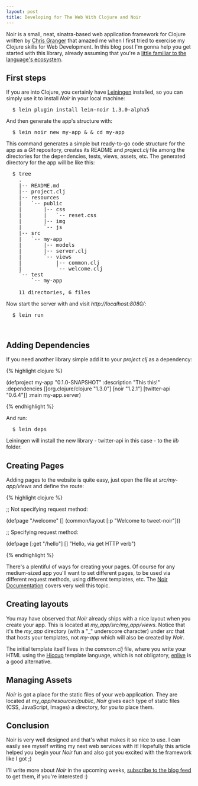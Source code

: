 ```yaml
---
layout: post
title: Developing for The Web With Clojure and Noir
---
```


<span class="drops">N</span>oir is a small, neat, sinatra-based web application framework for Clojure written by [Chris Granger] that amazed me when I first tried to exercise my Clojure skills for Web Development. In this blog post I'm gonna help you get started with this library, already assuming that you're a [little familiar to the language's ecosystem].

First steps
-----------

If you are into Clojure, you certainly have [Leiningen] installed, so you can simply use it to install _Noir_ in your local machine:

<pre class="terminal">
  $ lein plugin install lein-noir 1.3.0-alpha5
</pre>

And then generate the app's structure with:

<pre class="terminal">
  $ lein noir new my-app &amp; &amp; cd my-app 
</pre>

This command generates a simple but ready-to-go code structure for the app as a _Git_ repository, creates its README and _project.clj_ file among the directories for the dependencies, tests, views, assets, etc. The generated directory for the app will be like this:

<pre class="terminal">
  $ tree
    .
    |-- README.md
    |-- project.clj
    |-- resources
    |   `-- public
    |       |-- css
    |       |   `-- reset.css
    |       |-- img
    |       `-- js
    |-- src
    |   `-- my-app
    |       |-- models
    |       |-- server.clj
    |       `-- views
    |           |-- common.clj
    |           `-- welcome.clj
    `-- test
        `-- my-app

    11 directories, 6 files
</pre>

Now start the server with and visit _http://localhost:8080/_:

<pre class="terminal">
  $ lein run
</pre>

<br/>

Adding Dependencies
-------------------

If you need another library simple add it to your _project.clj_ as a dependency:

{% highlight clojure %}

(defproject my-app "0.1.0-SNAPSHOT"
            :description "This  this!"
            :dependencies [[org.clojure/clojure "1.3.0"]
                           [noir "1.2.1"]
                           [twitter-api "0.6.4"]]
            :main my-app.server)

{% endhighlight %}

And run:

<pre class="terminal">
  $ lein deps
</pre>

Leiningen will install the new library - <span class="small_code">twitter-api</span> in this case - to the _lib_ folder.

Creating Pages
------------

Adding pages to the website is quite easy, just open the file at _src/my-app/views_ and define the route:

{% highlight clojure %}

;; Not specifying request method:

(defpage "/welcome" []
         (common/layout
           [:p "Welcome to tweet-noir"]))
           
;; Specifying request method:
    
(defpage [:get "/hello"] [] "Hello, via get HTTP verb")

{% endhighlight %}

There's a plentiful of ways for creating your pages. Of course for any medium-sized app you'll want to set different pages, to be used via different request methods, using different templates, etc. The [Noir Documentation] covers very well this topic.

Creating layouts
--------------

You may have observed that _Noir_ already ships with a nice layout when you create your app. This is located at <i>my_app/src/my_app/views</i>. Notice that it's the <i>my_app</i> directory (with a "_" underscore character) under _src_ that that hosts your templates, not <i>my-app</i> which will also be created by _Noir_.

The initial template itself lives in the _common.clj_ file, where you write your HTML using the [Hiccup] template language, which is not obligatory, [enlive] is a good alternative.

Managing Assets
---------------

_Noir_ is got a place for the static files of your web application. They are located at <i>my_app/resources/public</i>, _Noir_ gives each type of static files (CSS, JavaScript, Images) a directory, for you to place them. 

Conclusion
----------

Noir is very well designed and that's what makes it so nice to use. I can easily see myself writing my next web services with it! Hopefully this article helped you begin your _Noir_ fun and also got you excited with the framework like I got ;)

I'll write more about _Noir_ in the upcoming weeks, [subscribe to the blog feed] to get them, if you're interested :)

[subscribe to the blog feed]: /atom.xml
[enlive]: https://github.com/cgrand/enlive
[Hiccup]: http://weavejester.github.com/hiccup/
[Noir Documentation]: http://www.webnoir.org/tutorials/routes
[Chris Granger]: http://chris-granger.com/
[Clojars]: http://clojars.org
[little familiar to the language's ecosystem]: /getting-started-with-clojure
[Leiningen]: https://github.com/technomancy/leiningen

